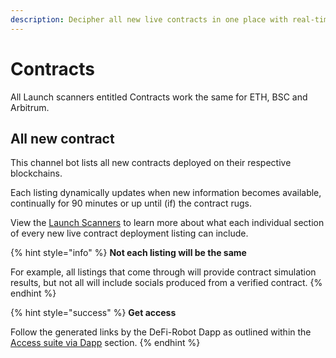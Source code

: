 ```yaml
---
description: Decipher all new live contracts in one place with real-time updates.
---
```


# Contracts

All Launch scanners entitled Contracts work the same for ETH, BSC and Arbitrum.

## All new contract

This channel bot lists all new contracts deployed on their respective blockchains.&#x20;

Each listing dynamically updates when new information becomes available, continually for 90 minutes or up until (if) the contract rugs.

View the [Launch Scanners](./) to learn more about what each individual section of every new live contract deployment listing can include.

{% hint style="info" %}
**Not each listing will be the same**

For example, all listings that come through will provide contract simulation results, but not all will include socials produced from a verified contract.
{% endhint %}

{% hint style="success" %}
**Get access**

Follow the generated links by the DeFi-Robot Dapp as outlined within the [Access suite via Dapp](../../about/getting-started/2.-access-suite-via-dapp.md) section.
{% endhint %}

